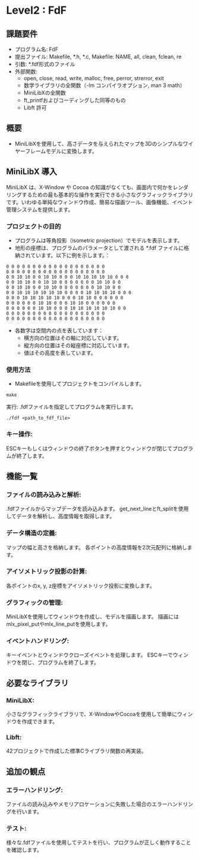 # Level2 : FdF
## 課題要件
- プログラム名: FdF
- 提出ファイル: Makefile, *.h, *.c, Makefile: NAME, all, clean, fclean, re
- 引数: *.fdf形式のファイル
- 外部関数:
	- open, close, read, write, malloc, free, perror, strerror, exit
	- 数学ライブラリの全関数（-lm コンパイラオプション, man 3 math）
	- MiniLibXの全関数
	- ft_printfおよびコーディングした同等のもの
	- Libft 許可
## 概要
- MiniLibXを使用して、高さデータを与えられたマップを3Dのシンプルなワイヤーフレームモデルに変換します。

## MiniLibX 導入
MiniLibX は、X-Window や Cocoa の知識がなくても、画面内で何かをレンダリングするための最も基本的な操作を実行できる小さなグラフィックライブラリです。いわゆる単純なウィンドウ作成、簡易な描画ツール、画像機能、イベント管理システムを提供します。

### プロジェクトの目的
- プログラムは等角投影（isometric projection）でモデルを表示します。
- 地形の座標は、プログラムのパラメータとして渡される *.fdf ファイルに格納されています。以下に例を示します。：

```js:42.fdf
0 0 0 0 0 0 0 0 0 0 0 0 0 0 0 0 0 0 0
0 0 0 0 0 0 0 0 0 0 0 0 0 0 0 0 0 0 0
0 0 10 10 0 0 10 10 0 0 0 10 10 10 10 10 0 0 0
0 0 10 10 0 0 10 10 0 0 0 0 0 0 0 10 10 0 0
0 0 10 10 0 0 10 10 0 0 0 0 0 0 0 10 10 0 0
0 0 10 10 10 10 10 10 0 0 0 0 10 10 10 10 0 0 0
0 0 0 10 10 10 10 10 0 0 0 10 10 0 0 0 0 0 0
0 0 0 0 0 0 10 10 0 0 0 10 10 0 0 0 0 0 0
0 0 0 0 0 0 10 10 0 0 0 10 10 10 10 10 10 0 0
0 0 0 0 0 0 0 0 0 0 0 0 0 0 0 0 0 0 0
0 0 0 0 0 0 0 0 0 0 0 0 0 0 0 0 0 0 0
```

- 各数字は空間内の点を表しています：
	- 横方向の位置はその軸に対応しています。
	- 縦方向の位置はその縦座標に対応しています。
	- 値はその高度を表しています。

### 使用方法
- Makefileを使用してプロジェクトをコンパイルします。
```
make
```
実行:
.fdfファイルを指定してプログラムを実行します。

```
./fdf <path_to_fdf_file>
```
### キー操作:
ESCキーもしくはウィンドウの終了ボタンを押すとウィンドウが閉じてプログラムが終了します。

## 機能一覧
### ファイルの読み込みと解析:
.fdfファイルからマップデータを読み込みます。
get_next_lineとft_splitを使用してデータを解析し、高度情報を取得します。

### データ構造の定義:
マップの幅と高さを格納します。
各ポイントの高度情報を2次元配列に格納します。

### アイソメトリック投影の計算:
各ポイントのx, y, z座標をアイソメトリック投影に変換します。

### グラフィックの管理:
MiniLibXを使用してウィンドウを作成し、モデルを描画します。
描画にはmlx_pixel_putやmlx_line_putを使用します。

### イベントハンドリング:
キーイベントとウィンドウクローズイベントを処理します。
ESCキーでウィンドウを閉じ、プログラムを終了します。

## 必要なライブラリ
### MiniLibX:
小さなグラフィックライブラリで、X-WindowやCocoaを使用して簡単にウィンドウを作成できます。
### Libft:
42プロジェクトで作成した標準Cライブラリ関数の再実装。

## 追加の観点
### エラーハンドリング:
ファイルの読み込みやメモリアロケーションに失敗した場合のエラーハンドリングを行います。
 
### テスト:
様々な.fdfファイルを使用してテストを行い、プログラムが正しく動作することを確認します。
